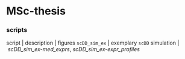# MSc-thesis

### scripts

script        | description                 | figures
`scDD_sim_ex` | exemplary `scDD` simulation | *scDD_sim_ex-med_exprs*, *scDD_sim_ex-expr_profiles*
